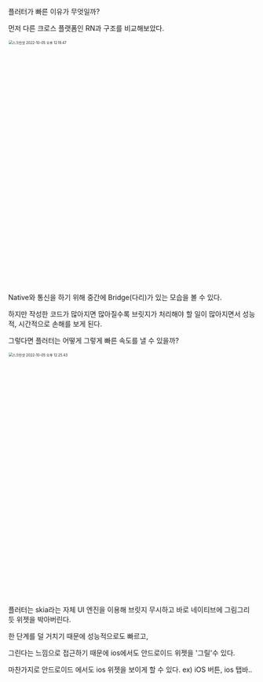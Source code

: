 플러터가 빠른 이유가 무엇일까?

먼저 다른 크로스 플랫폼인 RN과 구조를 비교해보았다.

  <img src="/Users/yoochanhong/Desktop/스크린샷 2022-10-05 오후 12.19.47.png" alt="스크린샷 2022-10-05 오후 12.19.47" style="zoom:50%;" width=1000/>

Native와 통신을 하기 위해 중간에 Bridge(다리)가 있는 모습을 볼 수 있다.

하지만 작성한 코드가 많아지면 많아질수록 브릿지가 처리해야 할 일이 많아지면서 성능적, 시간적으로 손해를 보게 된다.

그렇다면 플러터는 어떻게 그렇게 빠른 속도를 낼 수 있을까?

<img src="/Users/yoochanhong/Library/Application Support/typora-user-images/스크린샷 2022-10-05 오후 12.25.43.png" alt="스크린샷 2022-10-05 오후 12.25.43" style="zoom:50%;" width=1000/> 

플러터는 skia라는 자체 UI 엔진을 이용해 브릿지 무시하고 바로 네이티브에 그림그리듯 위젯을 박아버린다.

한 단계를 덜 거치기 때문에 성능적으로도 빠르고, 

그린다는 느낌으로 접근하기 때문에 ios에서도 안드로이드 위젯을 '그릴'수 있다.

마찬가지로 안드로이드 에서도 ios 위젯을 보이게 할 수 있다. ex) iOS 버튼, ios 탭바..

